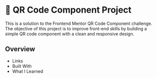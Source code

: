 # 📱 QR Code Component Project


This is a solution to the Frontend Mentor QR Code Component challenge. The objective of this project is to improve front-end skills by building a simple QR code component with a clean and responsive design.


## Overview
* Links
* Built With
* What I Learned

